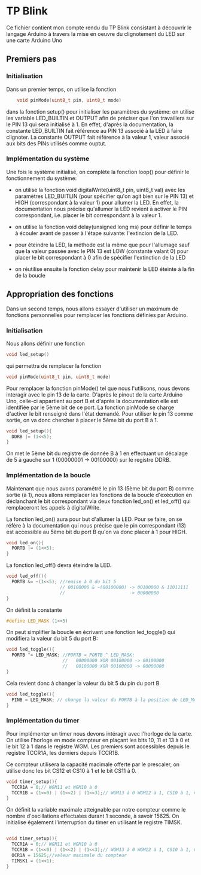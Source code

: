 # TP Blink

Ce fichier contient mon compte rendu du TP Blink consistant à découvrir le langage Arduino à travers la mise en oeuvre du clignotement du LED sur une carte Arduino Uno

## Premiers pas

### Initialisation

Dans un premier temps, on utilise la fonction
```C++
    void pinMode(uint8_t pin, uint8_t mode)
```

dans la fonction setup() pour initialiser les paramètres du système: on utilise les variable LED_BUILTIN et OUTPUT afin de préciser que l'on travaillera sur le PIN 13 qui sera initialisé à 1.
En effet, d'après la documentation, la constante LED_BUILTIN fait référence au PIN 13 associé à la LED à faire clignoter. La constante OUTPUT fait référence à la valeur 1, valeur associé aux bits des PINs utilisés comme ouptut.

### Implémentation du système

Une fois le système initialisé, on complète la fonction loop() pour définir le fonctionnement du système: 

* on utilise la fonction void digitalWrite(uint8_t pin, uint8_t val) avec les paramètres LED_BUITLIN (pour spécifier qu'on agit bien sur le PIN 13) et HIGH (correspondant à la valeur 1) pour allumer la LED. En effet, la documentation nous précise qu'allumer la LED revient à activer le PIN correspondant, i.e. placer le bit correspondant à la valeur 1.

* on utilise la fonction void delay(unsigned long ms) pour définir le temps à écouler avant de passer à l'étape suivante: l'extincion de la LED.

* pour éteindre la LED, la méthode est la même que pour l'allumage sauf que la valeur passée avec le PIN 13 est LOW (constante valant 0) pour placer le bit correspondant à 0 afin de spécifier l'extinction de la LED

* on réutilise ensuite la fonction delay pour maintenir la LED éteinte à la fin de la boucle


## Appropriation des fonctions

Dans un second temps, nous allons essayer d'utiliser un maximum de fonctions personnelles pour remplacer les fonctions définies par Arduino.

### Initialisation

Nous allons définir une fonction
```C++
void led_setup()
```

qui permettra de remplacer la fonction
```C++
void pinMode(uint8_t pin, uint8_t mode)
```

Pour remplacer la fonction pinMode() tel que nous l'utilisons, nous devons interagir avec le pin 13 de la carte. D'après le pinout de la carte Arduino Uno, celle-ci appartient au port B et d'après la documentation elle est identifiée par le 5ème bit de ce port.
La fonction pinMode se charge d'activer le bit renseigné dans l'état demandé. Pour utiliser le pin 13 comme sortie, on va donc chercher à placer le 5ème bit du port B à 1.

```C++
void led_setup(){
  DDRB |= (1<<5); 
}
```

On met le 5ème bit du registre de donnée B à 1 en effectuant un décalage de 5 à gauche sur 1 (00000001 -> 00100000) sur le registre DDRB.

### Implémentation de la boucle

Maintenant que nous avons paramétré le pin 13 (5ème bit du port B) comme sortie (à 1), nous allons remplacer les fonctions de la boucle d'exécution en déclanchant le bit correspondant via deux fonction led_on() et led_off() qui remplaceront les appels à digitalWrite.

La fonction led_on() aura pour but d'allumer la LED. Pour se faire, on se réfère à la documentation qui nous précise que le pin correspondant (13) est accessible au 5ème bit du port B qu'on va donc placer à 1 pour HIGH.

```C++
void led_on(){
  PORTB |= (1<<5);
}
```

La fonction led_off() devra éteindre la LED.

```C++
void led_off(){
  PORTB &= ~(1<<5); //remise à 0 du bit 5
                    // 00100000 & ~(00100000) -> 00100000 & 11011111 
                    //                        -> 00000000
}
```

On définit la constante
```C++
#define LED_MASK (1<<5)
```

On peut simplifier la boucle en écrivant une fonction led_toggle() qui modifiera la valeur du bit 5 du port B:

```C++
void led_toggle(){
  PORTB ^= LED_MASK; //PORTB = PORTB ^ LED_MASK: 
                     //   00000000 XOR 00100000 -> 00100000
                     //   00100000 XOR 00100000 -> 00000000
}
```

Cela revient donc à changer la valeur du bit 5 du pin du port B

```C++
void led_toggle(){
  PINB = LED_MASK; // change la valeur du PORTB à la position de LED_MASK
}
```

### Implémentation du timer

Pour implémenter un timer nous devons intéragir avec l'horloge de la carte. On utilise l'horloge en mode compteur en plaçant les bits 10, 11 et 13 à 0 et le bit 12 à 1 dans le registre WGM. Les premiers sont accessibles depuis le registre TCCR1A, les derniers depuis TCCR1B.

Ce compteur utilisera la capacité macimale offerte par le prescaler, on utilise donc les bit CS12 et CS10 à 1 et le bit CS11 à 0.
```C++
void timer_setup(){
  TCCR1A = 0;// WGM11 et WGM10 à 0
  TCCR1B = (1<<0) | (1<<2) | (1<<3);// WGM13 à 0 WGM12 à 1, CS10 à 1, CS11 à 0, CS12 à 1
}
```

On définit la variable maximale atteignable par notre compteur comme le nombre d'oscillations effectuées durant 1 seconde, à savoir 15625.
On initialise également l'interruption du timer en utilisant le registre TIMSK.

```C++

void timer_setup(){
  TCCR1A = 0;// WGM11 et WGM10 à 0
  TCCR1B = (1<<0) | (1<<2) | (1<<3);// WGM13 à 0 WGM12 à 1, CS10 à 1, CS11 à 0, CS12 à 1
  OCR1A = 15625;//valeur maximale du compteur
  TIMSK1 = (1<<1);
}
```
